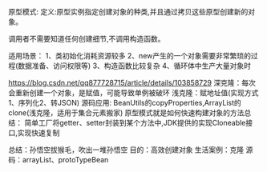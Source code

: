 原型模式: 
   定义:原型实例指定创建对象的种类,并且通过拷贝这些原型创建新的对象。

调用者不需要知道任何创建细节,不调用构造函数。

适用场景：
  1、类初始化消耗资源较多
  2、new产生的一个对象需要非常繁琐的过程(数据准备、访问权限等)
  3、构造函数比较复杂
  4、循环体中生产大量对象时

https://blog.csdn.net/qq877728715/article/details/103858729
深克隆：每次会重新创建一个对象，是赋值，可能导致单例被破环
浅克隆：赋地址值(实现方式1、序列化2、转JSON)
源码应用:
    BeanUtils的copyProperties,ArrayList的clone(浅克隆，适用于集合元素搬家)
原型模式就是如何快速构建对象的方法总结：
简单工厂将getter、setter封装到某个方法中,JDK提供的实现Cloneable接口,实现快速复制


总结：孙悟空拔猴毛，吹出一堆孙悟空
目的：高效创建对象
生活案例：克隆
源码：arrayList、protoTypeBean
